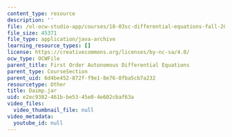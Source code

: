 ```yaml
---
content_type: resource
description: ''
file: /ol-ocw-studio-app/courses/18-03sc-differential-equations-fall-2011/e2ec9382461bbe5345e04e602cbaf63a_Daimp.jar
file_size: 45371
file_type: application/java-archive
learning_resource_types: []
license: https://creativecommons.org/licenses/by-nc-sa/4.0/
ocw_type: OCWFile
parent_title: First Order Autonomous Differential Equations
parent_type: CourseSection
parent_uid: 6d4be452-872f-f9e1-8e76-8fba5cb7a232
resourcetype: Other
title: Daimp.jar
uid: e2ec9382-461b-be53-45e0-4e602cbaf63a
video_files:
  video_thumbnail_file: null
video_metadata:
  youtube_id: null
---
```

